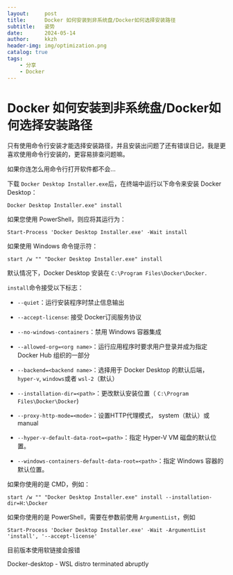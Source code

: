 ```yaml
---
layout:     post
title:      Docker 如何安装到非系统盘/Docker如何选择安装路径
subtitle:   姿势
date:       2024-05-14
author:     kkzh
header-img: img/optimization.png
catalog: true
tags:
    - 分享
    - Docker
---
```



# Docker 如何安装到非系统盘/Docker如何选择安装路径

只有使用命令行安装才能选择安装路径，并且安装出问题了还有错误日记，我是更喜欢使用命令行安装的，更容易排查问题嘛。

如果你连怎么用命令行打开软件都不会...

下载 `Docker Desktop Installer.exe`后，在终端中运行以下命令来安装 Docker Desktop：
```
Docker Desktop Installer.exe" install
```
如果您使用 PowerShell，则应将其运行为：
```
Start-Process 'Docker Desktop Installer.exe' -Wait install
```
如果使用 Windows 命令提示符：
```
start /w "" "Docker Desktop Installer.exe" install
```
默认情况下，Docker Desktop 安装在 `C:\Program Files\Docker\Docker.`

 `install`命令接受以下标志：
 
* `--quiet`：运行安装程序时禁止信息输出

* `--accept-license`: 接受 Docker订阅服务协议 

* `--no-windows-containers`：禁用 Windows 容器集成

* `--allowed-org=<org name>`：运行应用程序时要求用户登录并成为指定 Docker Hub 组织的一部分

* `--backend=<backend name>`：选择用于 Docker Desktop 的默认后端， `hyper-v`, `windows`或者 `wsl-2`（默认）

* `--installation-dir=<path>`：更改默认安装位置（ `C:\Program Files\Docker\Docker`)


* `--proxy-http-mode=<mode>`：设置HTTP代理模式， system（默认）或 manual

* `--hyper-v-default-data-root=<path>`：指定 Hyper-V VM 磁盘的默认位置。

* `--windows-containers-default-data-root=<path>`：指定 Windows 容器的默认位置。 

如果你使用的是 CMD，例如：
```
start /w "" "Docker Desktop Installer.exe" install --installation-dir=H:\Docker
```
如果你使用的是 PowerShell，需要在参数前使用 `ArgumentList`，例如
```
Start-Process 'Docker Desktop Installer.exe' -Wait -ArgumentList 'install', '--accept-license'
```

目前版本使用软链接会报错

Docker-desktop - WSL distro terminated abruptly